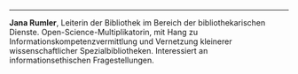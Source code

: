 ---
**Jana Rumler**, Leiterin der Bibliothek im Bereich der bibliothekarischen Dienste. Open-Science-Multiplikatorin, mit Hang zu Informationskompetenzvermittlung und Vernetzung kleinerer wissenschaftlicher Spezialbibliotheken. Interessiert an informationsethischen Fragestellungen.